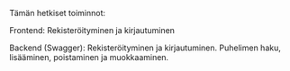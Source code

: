 Tämän hetkiset toiminnot:

Frontend: Rekisteröityminen ja kirjautuminen

Backend (Swagger): Rekisteröityminen ja kirjautuminen. Puhelimen haku, lisääminen, poistaminen ja muokkaaminen.
